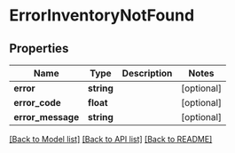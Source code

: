 # ErrorInventoryNotFound

## Properties
Name | Type | Description | Notes
------------ | ------------- | ------------- | -------------
**error** | **string** |  | [optional] 
**error_code** | **float** |  | [optional] 
**error_message** | **string** |  | [optional] 

[[Back to Model list]](../README.md#documentation-for-models) [[Back to API list]](../README.md#documentation-for-api-endpoints) [[Back to README]](../README.md)


